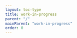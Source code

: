 ```yaml
---
layout: toc-type
title: work-in-progress
parent: "/"
mainParent: "work-in-progress"
order: 0
---
```


